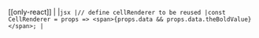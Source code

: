 [[only-react]]
|
|```jsx
|// define cellRenderer to be reused
|const CellRenderer = props => <span>{props.data && props.data.theBoldValue}</span>;
|```
